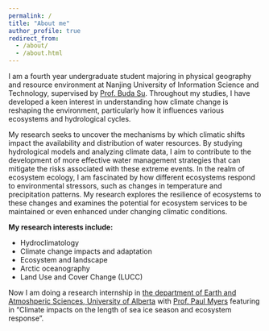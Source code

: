 ```yaml
---
permalink: /
title: "About me"
author_profile: true
redirect_from: 
  - /about/
  - /about.html
---
```


I am a fourth year undergraduate student majoring in physical geography and resource environment at Nanjing University of Information Science and Technology, supervised by [Prof. Buda Su](https://www.researchgate.net/profile/Su-Buda). Throughout my studies, I have developed a keen interest in understanding how climate change is reshaping the environment, particularly how it influences various ecosystems and hydrological cycles. 

My research seeks to uncover the mechanisms by which climatic shifts impact the availability and distribution of water resources. By studying hydrological models and analyzing climate data, I aim to contribute to the development of more effective water management strategies that can mitigate the risks associated with these extreme events. In the realm of ecosystem ecology, I am fascinated by how different ecosystems respond to environmental stressors, such as changes in temperature and precipitation patterns. My research explores the resilience of ecosystems to these changes and examines the potential for ecosystem services to be maintained or even enhanced under changing climatic conditions.


**My research interests include:**
- Hydroclimatology
- Climate change impacts and adaptation
- Ecosystem and landscape
- Arctic oceanography
- Land Use and Cover Change (LUCC)

Now I am doing a research internship in [the department of Earth and Atmoshperic Sciences, University of Alberta](https://www.ualberta.ca/en/earth-sciences/index.html) with [Prof. Paul Myers](https://apps.ualberta.ca/directory/person/pmyers) featuring in “Climate impacts on the length of sea ice season and ecosystem response”.
